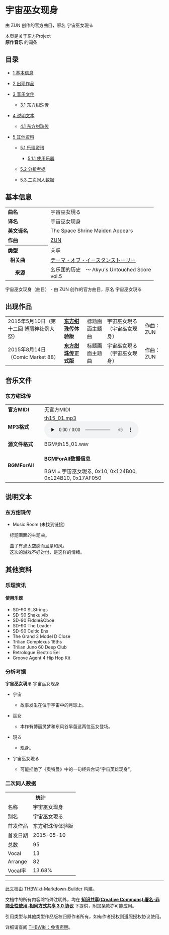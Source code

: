 # 宇宙巫女现身

<!-- source html: G:\repos\THBWiki-Markdown-Builder\THBWikiMarkdown\Temp\main\3\31\ns0%3A%E5%AE%87%E5%AE%99%E5%B7%AB%E5%A5%B3%E7%8E%B0%E8%BA%AB.html -->

由 ZUN 创作的官方曲目，原名 宇宙巫女現る

本页是关于东方Project  
 **原作音乐** 的词条

## 目录

- [1 基本信息](#基本信息)
- [2 出现作品](#出现作品)
- [3 音乐文件](#音乐文件)

  - [3.1 东方绀珠传](#东方绀珠传)



- [4 说明文本](#说明文本)

  - [4.1 东方绀珠传](#东方绀珠传_2)



- [5 其他资料](#其他资料)

  - [5.1 乐理资讯](#乐理资讯)

    - [5.1.1 使用乐器](#使用乐器)



  - [5.2 分析考据](#分析考据)
  - [5.3 二次同人数据](#二次同人数据)








## 基本信息

<table><tbody><tr><td style="width:120px"><b>曲名</b></td><td style="width:320px">宇宙巫女現る</td></tr><tr><td><b>译名</b></td><td>宇宙巫女现身</td></tr><tr><td><b>英文译名</b></td><td>The Space Shrine Maiden Appears</td></tr><tr><td><b>作曲</b></td><td><a href="./ZUN.md" title="ZUN">ZUN</a></td></tr><tr><th style="text-align: left;"><b>类型</b></th><td>关联</td></tr><tr><td style="padding-left:15px"><b>相关曲</b></td><td><a href="./テーマ・オブ・イースタンストーリー.md" class="mw-redirect" title="テーマ・オブ・イースタンストーリー">テーマ・オブ・イースタンストーリー</a></td></tr><tr><td style="padding-left:15px"><b>　来源</b></td><td>幺乐团的历史　～ Akyu's Untouched Score vol.5</td></tr></tbody></table>

宇宙巫女现身（曲目） - 由 ZUN 创作的官方曲目，原名 宇宙巫女現る

## 出现作品

<table>
<tbody><tr><td>2015年5月10日（第十二回 博丽神社例大祭）</td><td><b><a href="./东方绀珠传.md" title="东方绀珠传">东方绀珠传</a>体验版</b></td><td>标题画面主题曲</td><td style="padding-left:5px;">宇宙巫女現る（宇宙巫女现身）</td><td style="padding-left:10px;">作曲：ZUN</td></tr>
<tr><td>2015年8月14日（Comic Market 88）</td><td><b><a href="./东方绀珠传.md" title="东方绀珠传">东方绀珠传</a>正式版</b></td><td>标题画面主题曲</td><td style="padding-left:5px;">宇宙巫女現る（宇宙巫女现身）</td><td style="padding-left:10px;">作曲：ZUN</td></tr>
</tbody></table>



## 音乐文件

### 东方绀珠传

<table><tbody><tr class="mw-empty-elt"></tr><tr><td width="100"><b>官方MIDI</b></td><td>无官方MIDI</td></tr><tr><td><b>MP3格式</b></td><td><a href="./文件-th15_01.mp3.md" title="文件:th15 01.mp3">th15_01.mp3</a><br><audio src="https://upload.thwiki.cc/b/b5/th15_01.mp3" loop="" controls="" preload="none"></audio></td></tr><tr><td><b>源文件格式</b></td><td>BGM\th15_01.wav</td></tr><tr><td><b>BGMForAll</b></td><td><div class="mw-collapsible mw-collapsed">
<p><b>BGMForAll数据信息</b>
</p>
<div class="mw-collapsible-content">BGM = 宇宙巫女現る, 0x10, 0x124B00, 0x124B10, 0x17AF050</div>
</div>
</td></tr></tbody></table>



## 说明文本

### 东方绀珠传
- Music Room (未找到链接)

　标题画面的主题曲。  
  
　曲子有点太空感而且是和风。  
　这次的游戏不好对付，是这样的情绪。

## 其他资料

### 乐理资讯

#### 使用乐器
- SD-90 St.Strings
- SD-90 Shaku.vib
- SD-90 Fiddle&amp;Oboe
- SD-90 The Leader
- SD-90 Celtic Ens
- The Grand 3 Model D Close
- Trilian Complexus 16ths
- Trilian Juno 60 Deep Club
- Retrologue Electric Eel
- Groove Agent 4 Hip Hop Kit


### 分析考据
  
 **宇宙巫女現る**  宇宙巫女现身
  

- 宇宙
  - 故事发生在位于宇宙中的月球上。

- 巫女
  - 本作有博丽灵梦和东风谷早苗这两位巫女登场。

- 現る
  - 现身。

- 宇宙巫女現る
  - 可能捏他了《奥特曼》中的一句经典台词“宇宙英雄现身”。



### 二次同人数据

<table><tbody><tr><th colspan="2">统计</th></tr>
<tr><td>名称</td><td>宇宙巫女现身</td></tr>
<tr><td>别名</td><td>宇宙巫女現る</td></tr>
<tr><td>首发作品</td><td>东方绀珠传体验版</td></tr>
<tr><td>首发日期</td><td>2015-05-10</td></tr>
<tr><td>总数</td><td>95</td></tr>
<tr><td>Vocal</td><td>13</td></tr>
<tr><td>Arrange</td><td>82</td></tr>
<tr><td>Vocal率</td><td>13.68%</td></tr>
</tbody></table>




  
  

  





---

此文档由 [THBWiki-Markdown-Builder](https://github.com/Delsin-Yu/THBWiki-Markdown-Builder) 构建。

文档中的所有内容除特殊注明外，均在 [**知识共享(Creative Commons) 署名-非商业性使用-相同方式共享 3.0 协议**](https://creativecommons.org/licenses/by-sa/3.0/deed.zh-hans) 下提供，附加条款亦可能应用。

引用类型与其他类型作品版权归原作者所有，如有作者授权则遵照授权协议使用。

详细请查阅 [THBWiki：免责声明](https://thbwiki.cc/THBWiki:%E5%85%8D%E8%B4%A3%E5%A3%B0%E6%98%8E)。

